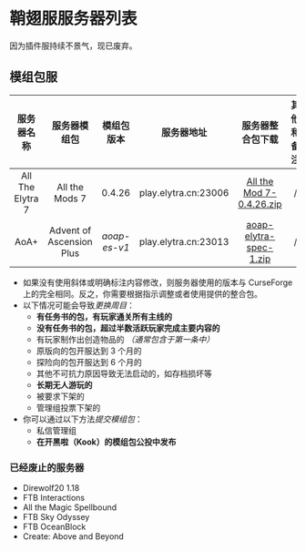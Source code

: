 # 鞘翅服服务器列表

因为插件服持续不景气，现已废弃。

## 模组包服

| 服务器名称 | 服务器模组包 | 模组包版本 | 服务器地址 | 服务器整合包下载 | 其他和备注 |
| :-: | :-: | :-: | :-: | :-: | :-: |
| All The Elytra 7 | All the Mods 7 | 0.4.26 | play.elytra.cn:23006 | [All the Mod 7-0.4.26.zip](http://play.elytra.cn:83/modpacks/All%20the%20Mod%207-0.4.26.zip) | / |
| AoA+ | Advent of Ascension Plus | *aoap-es-v1* | play.elytra.cn:23013 | [aoap-elytra-spec-1.zip](http://play.elytra.cn:83/modpacks/aoap-elytra-spec-1.zip) | / |

- 如果没有使用斜体或明确标注内容修改，则服务器使用的版本与 CurseForge 上的完全相同。反之，你需要根据指示调整或者使用提供的整合包。
- 以下情况可能会导致*更换周目*：
  - **有任务书的包，有玩家通关所有主线的**
  - **没有任务书的包，超过半数活跃玩家完成主要内容的**
  - 有玩家制作出创造物品的 *（通常包含于第一条中）*
  - 原版向的包开服达到 3 个月的
  - 探险向的包开服达到 6 个月的
  - 其他不可抗力原因导致无法启动的，如存档损坏等
  - **长期无人游玩的**
  - 被要求下架的
  - 管理组投票下架的
- 你可以通过以下方法*提交模组包*：
  - 私信管理组
  - **在开黑啦（Kook）的模组包公投中发布**

### 已经废止的服务器

- Direwolf20 1.18
- FTB Interactions
- All the Magic Spellbound
- FTB Sky Odyssey
- FTB OceanBlock
- Create: Above and Beyond
